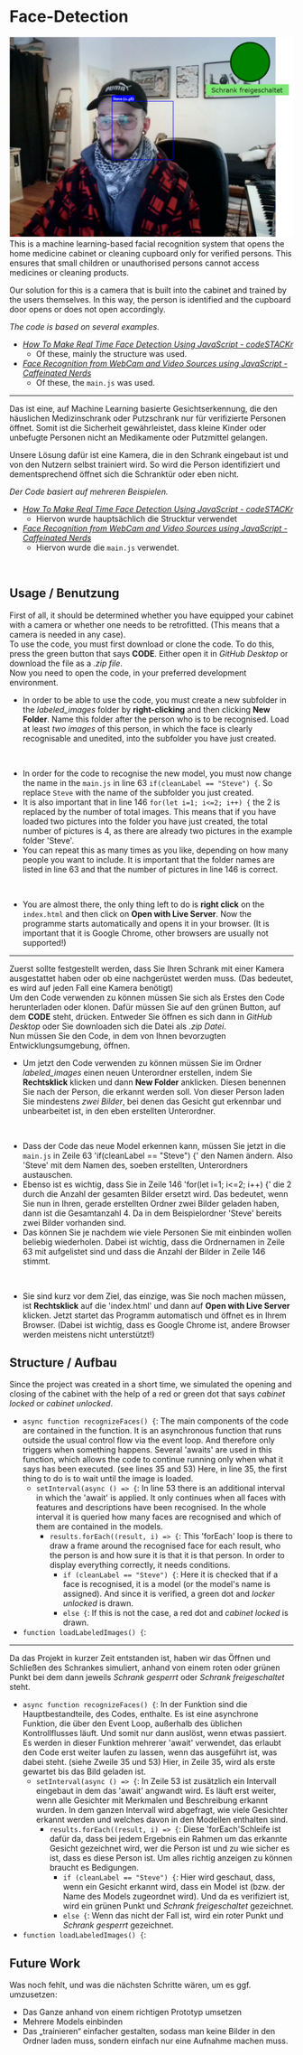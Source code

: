 # Face-Detection

<img src="Steve.png" />
This is a machine learning-based facial recognition system that opens the home medicine cabinet or cleaning cupboard only for verified persons.
This ensures that small children or unauthorised persons cannot access medicines or cleaning products.

Our solution for this is a camera that is built into the cabinet and trained by the users themselves.
In this way, the person is identified and the cupboard door opens or does not open accordingly.

_The code is based on several examples._
* _[How To Make Real Time Face Detection Using JavaScript - codeSTACKr](https://www.youtube.com/watch?v=h_Dj_gVXao4)_ 
    * Of these, mainly the structure was used.
* _[Face Recognition from WebCam and Video Sources using JavaScript - Caffeinated Nerds](https://www.youtube.com/watch?v=h_Dj_gVXao4)_
    * Of these, the `main.js` was used.<br>

---

Das ist eine, auf Machine Learning basierte Gesichtserkennung, die den häuslichen Medizinschrank oder Putzschrank nur für verifizierte Personen öffnet.
Somit ist die Sicherheit gewährleistet, dass kleine Kinder oder unbefugte Personen nicht an Medikamente oder Putzmittel gelangen.

Unsere Lösung dafür ist eine Kamera, die in den Schrank eingebaut ist und von den Nutzern selbst trainiert wird.
So wird die Person identifiziert und dementsprechend öffnet sich die Schranktür oder eben nicht.

_Der Code basiert auf mehreren Beispielen._
* _[How To Make Real Time Face Detection Using JavaScript - codeSTACKr](https://www.youtube.com/watch?v=h_Dj_gVXao4)_ 
    * Hiervon wurde hauptsächlich die Strucktur verwendet
* _[Face Recognition from WebCam and Video Sources using JavaScript - Caffeinated Nerds](https://www.youtube.com/watch?v=h_Dj_gVXao4)_
    * Hiervon wurde die `main.js` verwendet.
<br>

## Usage / Benutzung

First of all, it should be determined whether you have equipped your cabinet with a camera or whether one needs to be retrofitted. 
(This means that a camera is needed in any case).
<br>
To use the code, you must first download or clone the code.
To do this, press the green button that says **CODE**. Either open it in *GitHub Desktop* or download the file as a *.zip file*.
<br>
Now you need to open the code, in your preferred development environment.
<br>

* In order to be able to use the code, you must create a new subfolder in the *labeled_images* folder by **right-clicking** and then clicking **New Folder**.  Name this folder after the person who is to be recognised. Load at least *two images* of this person, in which the face is clearly recognisable and unedited, into the subfolder you have just created.
<br>

* In order for the code to recognise the new model, you must now change the name in the `main.js` in line 63 `if(cleanLabel == "Steve") {`. So replace `Steve` with the name of the subfolder you just created.
* It is also important that in line 146 `for(let i=1; i<=2; i++) {` the 2 is replaced by the number of total images. This means that if you have loaded two pictures into the folder you have just created, the total number of pictures is 4, as there are already two pictures in the example folder 'Steve'. 
* You can repeat this as many times as you like, depending on how many people you want to include. It is important that the folder names are listed in line 63 and that the number of pictures in line 146 is correct. 
<br>

* You are almost there, the only thing left to do is **right click** on the `index.html` and then click on **Open with Live Server**. Now the programme starts automatically and opens it in your browser. (It is important that it is Google Chrome, other browsers are usually not supported!)

---

Zuerst sollte festgestellt werden, dass Sie Ihren Schrank mit einer Kamera ausgestattet haben oder ob eine nachgerüstet werden muss.
(Das bedeutet, es wird auf jeden Fall eine Kamera benötigt)
<br>
Um den Code verwenden zu können müssen Sie sich als Erstes den Code herunterladen oder klonen.
Dafür müssen Sie auf den grünen Button, auf dem **CODE** steht, drücken. Entweder Sie öffnen es sich dann in *GitHub Desktop* oder Sie downloaden sich die Datei als *.zip Datei*.
<br> 
Nun müssen Sie den Code, in dem von Ihnen bevorzugten Entwicklungsumgebung, öffnen. 
<br>

* Um jetzt den Code verwenden zu können müssen Sie im Ordner *labeled_images* einen neuen Unterordner erstellen, indem Sie **Rechtsklick** klicken und dann **New Folder** anklicken. Diesen benennen Sie nach der Person, die erkannt werden soll. Von dieser Person laden Sie mindestens *zwei Bilder*, bei denen das Gesicht gut erkennbar und unbearbeitet ist, in den eben erstellten Unterordner.
<br>

* Dass der Code das neue Model erkennen kann, müssen Sie jetzt in die `main.js` in Zeile 63 'if(cleanLabel == "Steve") {' den Namen ändern. Also 'Steve' mit dem Namen des, soeben erstellten, Unterordners austauschen.
* Ebenso ist es wichtig, dass Sie in Zeile 146 'for(let i=1; i<=2; i++) {' die 2 durch die Anzahl der gesamten Bilder ersetzt wird. Das bedeutet, wenn Sie nun in Ihren, gerade erstellten Ordner zwei Bilder geladen haben, dann ist die Gesamtanzahl 4. Da in dem Beispielordner 'Steve' bereits zwei Bilder vorhanden sind.
* Das können Sie je nachdem wie viele Personen Sie mit einbinden wollen beliebig wiederholen. Dabei ist wichtig, dass die Ordnernamen in Zeile 63 mit aufgelistet sind und dass die Anzahl der Bilder in Zeile 146 stimmt. 
<br>

* Sie sind kurz vor dem Ziel, das einzige, was Sie noch machen müssen, ist **Rechtsklick** auf die 'index.html' und dann auf **Open with Live Server** klicken. Jetzt startet das Programm automatisch und öffnet es in Ihrem Browser. (Dabei ist wichtig, dass es Google Chrome ist, andere Browser werden meistens nicht unterstützt!)


## Structure / Aufbau

Since the project was created in a short time, we simulated the opening and closing of the cabinet with the help of a red or green dot that says *cabinet locked* or *cabinet unlocked*.
<br>

* `async function recognizeFaces() {`: The main components of the code are contained in the function. It is an asynchronous function that runs outside the usual control flow via the event loop. And therefore only triggers when something happens. Several 'awaits' are used in this function, which allows the code to continue running only when what it says has been executed. (see lines 35 and 53) Here, in line 35, the first thing to do is to wait until the image is loaded.
    * `setInterval(async () => {`: In line 53 there is an additional interval in which the 'await' is applied. It only continues when all faces with features and descriptions have been recognised. In the whole interval it is queried how many faces are recognised and which of them are contained in the models.
        * `results.forEach((result, i) => {`: This 'forEach' loop is there to draw a frame around the recognised face for each result, who the person is and how sure it is that it is that person. In order to display everything correctly, it needs conditions.
            * `if (cleanLabel == "Steve") {`: Here it is checked that if a face is recognised, it is a model (or the model's name is assigned). And since it is verified, a green dot and *locker unlocked* is drawn.
            * `else {`: If this is not the case, a red dot and *cabinet locked* is drawn.
* `function loadLabeledImages() {`: 

---

Da das Projekt in kurzer Zeit entstanden ist, haben wir das Öffnen und Schließen des Schrankes simuliert, anhand von einem roten oder grünen Punkt bei dem dann jeweils *Schrank gesperrt* oder *Schrank freigeschaltet* steht.
<br>

* `async function recognizeFaces() {`: In der Funktion sind die Hauptbestandteile, des Codes, enthalte. Es ist eine asynchrone Funktion, die über den Event Loop, außerhalb des üblichen Kontrollflusses läuft. Und somit nur dann auslöst, wenn etwas passiert. Es werden in dieser Funktion mehrerer 'await' verwendet, das erlaubt den Code erst weiter laufen zu lassen, wenn das ausgeführt ist, was dabei steht. (siehe Zweile 35 und 53) Hier, in Zeile 35, wird als erste gewartet bis das Bild geladen ist.
    * `setInterval(async () => {`: In Zeile 53 ist zusätzlich ein Intervall eingebaut in dem das 'await' angwandt wird. Es läuft erst weiter, wenn alle Gesichter mit Merkmalen und Beschreibung erkannt wurden. In dem ganzen Intervall wird abgefragt, wie viele Gesichter erkannt werden und welches davon in den Modellen enthalten sind.
        * `results.forEach((result, i) => {`: Diese 'forEach'Schleife ist dafür da, dass bei jedem Ergebnis ein Rahmen um das erkannte Gesicht gezeichnet wird, wer die Person ist und zu wie sicher es ist, dass es diese Person ist. Um alles richtig anzeigen zu können braucht es Bedigungen.
            * `if (cleanLabel == "Steve") {`: Hier wird geschaut, dass, wenn ein Gesicht erkannt wird, dass ein Model ist (bzw. der Name des Models zugeordnet wird). Und da es verifiziert ist, wird ein grünen Punkt und *Schrank freigeschaltet* gezeichnet.
            * `else {`: Wenn das nicht der Fall ist, wird ein roter Punkt und *Schrank gesperrt* gezeichnet.
* `function loadLabeledImages() {`: 


## Future Work

Was noch fehlt, und was die nächsten Schritte wären, um es ggf. umzusetzen:
* Das Ganze anhand von einem richtigen Prototyp umsetzen
* Mehrere Models einbinden
* Das „trainieren“ einfacher gestalten, sodass man keine Bilder in den Ordner laden muss, sondern einfach nur eine Aufnahme machen muss.
